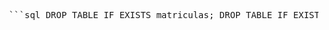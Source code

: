 <pre lang="markdown"> ```sql DROP TABLE IF EXISTS matriculas; DROP TABLE IF EXISTS alunos; DROP TABLE IF EXISTS cursos; CREATE TABLE alunos ( id SERIAL PRIMARY KEY, nome TEXT NOT NULL ); CREATE TABLE cursos ( id SERIAL PRIMARY KEY, nome TEXT NOT NULL, duracao_anos INT NOT NULL ); CREATE TABLE matriculas ( id SERIAL PRIMARY KEY, aluno_id INT REFERENCES alunos(id) ON DELETE CASCADE, curso_id INT REFERENCES cursos(id) ON DELETE CASCADE, data_matricula DATE DEFAULT CURRENT_DATE ); INSERT INTO alunos (nome) VALUES ('Livia'), ('Vinicius'), ('Matheus Scapolan'), ('Arthur'), ('Maria Vitoria'), ('Christian'), ('Gabriel Leon'), ('Rodrigo'), ('Bruno Souza'), ('Fernanda Lima'); INSERT INTO cursos (nome, duracao_anos) VALUES ('Administração Tech', 4), ('Engenharia de Software', 4), ('Engenharia da Computação', 4), ('Ciência da Computação', 4); INSERT INTO matriculas (aluno_id, curso_id) VALUES (1, 4), (2, 2), (3, 3), (4, 1), (5, 3), (6, 3), (7, 1), (8, 1), (9, 2), (10, 4); SELECT a.nome AS aluno, c.nome AS curso, c.duracao_anos AS duracao, m.data_matricula FROM matriculas m JOIN alunos a ON m.aluno_id = a.id JOIN cursos c ON m.curso_id = c.id ORDER BY a.nome; ``` </pre>

